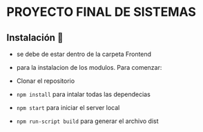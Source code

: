 # PROYECTO FINAL DE SISTEMAS

## Instalación 🔧
- se debe de estar dentro de la carpeta Frontend 
- para la instalacion de los modulos.
Para comenzar:



- Clonar el repositorio
- `npm install` para intalar todas las dependecias
- `npm start` para iniciar el server local
- `npm run-script build` para generar el archivo dist 
